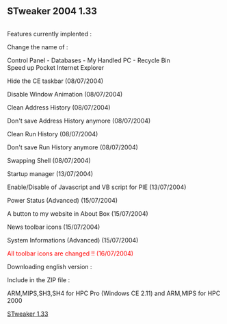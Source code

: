<h2>STweaker 2004 1.33</h2>
<p><img class="aligncenter" alt="" src="http://frouin.me/images/softs/STweaker2004.gif" /><br />
<img class="aligncenter" alt="" src="http://frouin.me/images/softs/STToolbar.jpg" /></p>
<!--more-->
<p>Features currently implented :</p>
<p>Change the name of :</p>
<p>Control Panel - Databases - My Handled PC - Recycle Bin<br />
<img alt="" src="http://frouin.me/images/softs/STweaker2004HPCFactor.jpg" /><br />
Speed up Pocket Internet Explorer</p>
<p>Hide the CE taskbar (08/07/2004)</p>
<p>Disable Window Animation (08/07/2004)</p>
<p>Clean Address History (08/07/2004)</p>
<p>Don't save Address History anymore (08/07/2004)</p>
<p>Clean Run History (08/07/2004)</p>
<p>Don't save Run History anymore (08/07/2004)</p>
<p>Swapping Shell (08/07/2004)</p>
<p>Startup manager (13/07/2004)</p>
<p>Enable/Disable of Javascript and VB script for PIE (13/07/2004)</p>
<p>Power Status (Advanced) (15/07/2004)</p>
<p>A button to my website in About Box (15/07/2004)</p>
<p>News toolbar icons (15/07/2004)</p>
<p>System Informations (Advanced) (15/07/2004)</p>
<p><span style="color: red;">All toolbar icons are changed !! (16/07/2004)</p>
<p>Downloading english version :</p>
<p>Include in the ZIP file :</p>
<p>ARM,MIPS,SH3,SH4 for HPC Pro (Windows CE 2.11) and ARM,MIPS for HPC 2000</p>
<p><a class="link" href="http://frouin.me/files/STweaker2004.zip">STweaker 1.33</a></p>
